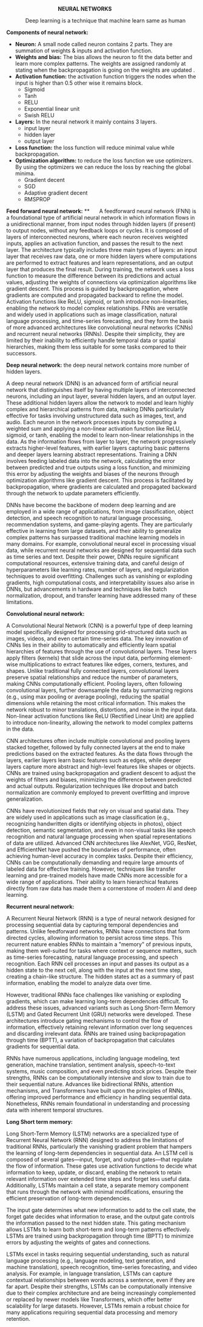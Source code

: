 ﻿`                   `**NEURAL NETWORKS**

`       `Deep learning is a technique that machine learn same as human 

**Components of neural network:**

- **Neuron:** A small node called neuron contains 2 parts. They are summation of weights & inputs and activation function.
- **Weights and bias:** The bias allows the neuron to fit the data better and learn more complex patterns. The weights are assigned randomly at stating when the backpropagation is going on the weights are updated .
- **Activation function:** the activation function triggers the nodes when the input is higher than 0.5 other wise it remains block.
  - Sigmoid 
  - Tanh
  - RELU
  - Exponential linear unit
  - Swish RELU
- **Layers:** In the neural network it mainly contains 3 layers.
  - input layer
  - hidden layer
  - output layer
- **Loss function:** the loss function will reduce minimal value while backpropagation.
- **Optimization algorithm:** to reduce the loss function we use optimizers. By using the optimizers we can reduce the loss by reaching the global minima.
  - Gradient decent
  - SGD
  - Adaptive gradient decent
  - RMSPROP

**Feed forward neural network:**
**
`	`A feedforward neural network (FNN) is a foundational type of artificial neural network in which information flows in a unidirectional manner,
 from input nodes through hidden layers (if present) to output nodes, without any feedback loops or cycles.
  It is composed of layers of interconnected neurons, where each neuron receives weighted inputs, applies an activation function,
   and passes the result to the next layer. The architecture typically includes three main types of layers: an input layer that receives raw data, one or more hidden layers where computations are performed to extract features and learn representations, 
   and an output layer that produces the final result. During training, the network uses a loss function to measure the difference between its predictions and actual values, adjusting the weights of connections via optimization algorithms like gradient descent.
  This process is guided by backpropagation, where gradients are computed and propagated backward to refine the model. Activation functions like ReLU, sigmoid, or tanh introduce non-linearities, enabling the network to model complex relationships. FNNs are versatile and widely used in applications such as image classification, natural language processing, and time-series forecasting,
 and they form the basis of more advanced architectures like convolutional neural networks (CNNs) and recurrent neural networks (RNNs). Despite their simplicity, they are limited by their inability to efficiently handle temporal data or spatial hierarchies, making them less suitable for some tasks compared to their successors.

**Deep neural network:** the deep neural network contains more number of hidden layers.

A deep neural network (DNN) is an advanced form of artificial neural network that distinguishes itself by having multiple layers of interconnected neurons, including an input layer, several hidden layers, and an output layer. 
These additional hidden layers allow the network to model and learn highly complex and hierarchical patterns from data, making DNNs particularly effective for tasks involving unstructured data such as images, text, and audio. 
Each neuron in the network processes inputs by computing a weighted sum and applying a non-linear activation function like ReLU, sigmoid, or tanh, enabling the model to learn non-linear relationships in the data. As the information flows from layer to layer, the network progressively extracts higher-level features, 
with earlier layers capturing basic patterns and deeper layers learning abstract representations. Training a DNN involves feeding labeled data into the network, calculating the error between predicted and true outputs using a loss function, and minimizing this error by adjusting the weights and biases of the neurons through optimization algorithms like gradient descent. 
This process is facilitated by backpropagation, where gradients are calculated and propagated backward through the network to update parameters efficiently.

DNNs have become the backbone of modern deep learning and are employed in a wide range of applications, from image classification, object detection, and speech recognition to natural language processing, recommendation systems, and game-playing agents. 
They are particularly effective in learning from large datasets, and their ability to generalize complex patterns has surpassed traditional machine learning models in many domains. For example, convolutional neural excel in processing visual data, while recurrent neural networks are designed for sequential data such as time series and text. 
Despite their power, DNNs require significant computational resources, extensive training data, and careful design of hyperparameters like learning rates, number of layers, and regularization techniques to avoid overfitting. Challenges such as vanishing or exploding gradients, high computational costs, and interpretability issues also arise in DNNs, but advancements in hardware and techniques like batch normalization, dropout, and transfer learning have addressed many of these limitations.

**Convolutional neural network:**

A Convolutional Neural Network (CNN) is a powerful type of deep learning model specifically designed for processing grid-structured data such as images, videos, and even certain time-series data. 
The key innovation of CNNs lies in their ability to automatically and efficiently learn spatial hierarchies of features through the use of convolutional layers. These layers apply filters (kernels) that slide across the input data, performing element-wise multiplications to extract features like edges, 
corners, textures, and shapes. Unlike traditional fully connected layers, convolutional layers preserve spatial relationships and reduce the number of parameters, making CNNs computationally efficient. Pooling layers, often following convolutional layers, 
further downsample the data by summarizing regions (e.g., using max pooling or average pooling), reducing the spatial dimensions while retaining the most critical information. This makes the network robust to minor translations, distortions, and noise in the input data. Non-linear activation functions like ReLU (Rectified Linear Unit) are applied to introduce non-linearity, allowing the network to model complex patterns in the data.

CNN architectures often include multiple convolutional and pooling layers stacked together, followed by fully connected layers at the end to make predictions based on the extracted features. 
As the data flows through the layers, earlier layers learn basic features such as edges, while deeper layers capture more abstract and high-level features like shapes or objects. CNNs are trained using backpropagation and gradient descent to adjust the weights of filters and biases, minimizing the difference between predicted and actual outputs. 
Regularization techniques like dropout and batch normalization are commonly employed to prevent overfitting and improve generalization.

CNNs have revolutionized fields that rely on visual and spatial data. They are widely used in applications such as image classification (e.g., recognizing handwritten digits or identifying objects in photos), object detection, semantic segmentation, and even in non-visual tasks like speech recognition and natural language processing when spatial representations of data are utilized. Advanced CNN architectures like
 AlexNet, VGG, ResNet, and EfficientNet have pushed the boundaries of performance, often achieving human-level accuracy in complex tasks. Despite their efficiency, CNNs can be computationally demanding and require large amounts of labeled data for effective training. However, techniques like transfer learning and pre-trained models have made CNNs more accessible for a wide range of applications. Their ability to learn hierarchical features directly from raw data has made them a cornerstone of modern AI and deep learning.

**Recurrent neural network:**

A Recurrent Neural Network (RNN) is a type of neural network designed for processing sequential data by capturing temporal dependencies and patterns. 
Unlike feedforward networks, RNNs have connections that form directed cycles, allowing information to persist across time steps. This recurrent nature enables RNNs to maintain a "memory" of previous inputs, making them well-suited for tasks where context or sequence matters, such as time-series forecasting, natural language processing, and speech recognition. 
Each RNN cell processes an input and passes its output as a hidden state to the next cell, along with the input at the next time step, creating a chain-like structure. The hidden states act as a summary of past information, enabling the model to analyze data over time.

However, traditional RNNs face challenges like vanishing or exploding gradients, which can make learning long-term dependencies difficult. To address these issues, advanced variants such as Long Short-Term Memory (LSTM) and Gated Recurrent Unit (GRU) networks were developed. 
These architectures introduce gating mechanisms to control the flow of information, effectively retaining relevant information over long sequences and discarding irrelevant data. RNNs are trained using backpropagation through time (BPTT), a variation of backpropagation that calculates gradients for sequential data.

RNNs have numerous applications, including language modeling, text generation, machine translation, sentiment analysis, speech-to-text systems, music composition, and even predicting stock prices.
 Despite their strengths, RNNs can be computationally intensive and slow to train due to their sequential nature. Advances like bidirectional RNNs, attention mechanisms, and Transformers have built upon the principles of RNNs, offering improved performance and efficiency in handling sequential data. 
 Nonetheless, RNNs remain foundational in understanding and processing data with inherent temporal structures.

**Long Short term memory:**

Long Short-Term Memory (LSTM) networks are a specialized type of Recurrent Neural Network (RNN) designed to address the limitations of traditional RNNs, particularly the vanishing gradient problem that hampers the learning of long-term dependencies in sequential data.
 An LSTM cell is composed of several gates—input, forget, and output gates—that regulate the flow of information. These gates use activation functions to decide what information to keep, update, or discard, enabling the network to retain relevant information over extended time steps and forget less useful data.
  Additionally, LSTMs maintain a cell state, a separate memory component that runs through the network with minimal modifications, ensuring the efficient preservation of long-term dependencies.

The input gate determines what new information to add to the cell state, the forget gate decides what information to erase, and the output gate controls the information passed to the next hidden state. 
This gating mechanism allows LSTMs to learn both short-term and long-term patterns effectively. LSTMs are trained using backpropagation through time (BPTT) to minimize errors by adjusting the weights of gates and connections.

LSTMs excel in tasks requiring sequential understanding, such as natural language processing (e.g., language modeling, text generation, and machine translation), speech recognition, time-series forecasting, and video analysis.
 For example, in language translation, LSTMs can capture contextual relationships between words across a sentence, even if they are far apart. Despite their strengths, LSTMs can be computationally intensive due to their complex architecture and are being increasingly complemented or replaced by newer models like Transformers, which offer better scalability for large datasets.
  However, LSTMs remain a robust choice for many applications requiring sequential data processing and memory retention.



